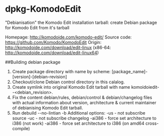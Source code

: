 dpkg-KomodoEdit
===============

"Debianisation" the Komodo Edit installation tarball:
  create Debian package for Komodo Edit from it's tarball

Homepage: http://komodoide.com/komodo-edit/
Source code: https://github.com/Komodo/KomodoEdit
Origin: http://komodoide.com/download/edit-linux
(x86-64: http://komodoide.com/download/edit-linux64)


##Building debian package

1. Create package directory with name by scheme:
    [package_name]-[version]-[debian-revision]
2. Checkout/clone Debian control directory in this calalog.
3. Create symlink into original Komodo Edit tarball with name komoidoiedit-<version>-<debian_revision>.
4. Fix the content debian/rules, debian/control & debian/changelog files with actual information
    about version, architecture & current maintainer of debianising Komodo Edit tarball.
4. Run debuild --no-lintian -b
    Additional options:
        -us - not subscribe source
        -uc - not subscribe changelog
        -ai386 - force set architecture to i386 (not work) 
        -ai386 - force set architecture to i386 (on amd64 cross-compile) 

